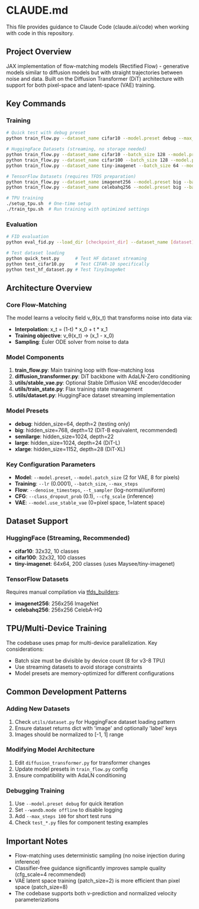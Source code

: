 # CLAUDE.md

This file provides guidance to Claude Code (claude.ai/code) when working with code in this repository.

## Project Overview

JAX implementation of flow-matching models (Rectified Flow) - generative models similar to diffusion models but with straight trajectories between noise and data. Built on the Diffusion Transformer (DiT) architecture with support for both pixel-space and latent-space (VAE) training.

## Key Commands

### Training

```bash
# Quick test with debug preset
python train_flow.py --dataset_name cifar10 --model.preset debug --max_steps 100

# HuggingFace Datasets (streaming, no storage needed)
python train_flow.py --dataset_name cifar10 --batch_size 128 --model.preset big --model.patch_size 8 --model.use_stable_vae 0
python train_flow.py --dataset_name cifar100 --batch_size 128 --model.preset big --model.patch_size 8 --model.use_stable_vae 0
python train_flow.py --dataset_name tiny-imagenet --batch_size 64 --model.preset big --model.patch_size 8 --model.use_stable_vae 0

# TensorFlow Datasets (requires TFDS preparation)
python train_flow.py --dataset_name imagenet256 --model.preset big --batch_size 512 --model.patch_size 2
python train_flow.py --dataset_name celebahq256 --model.preset big --batch_size 512 --model.patch_size 2

# TPU training
./setup_tpu.sh  # One-time setup
./train_tpu.sh  # Run training with optimized settings
```

### Evaluation

```bash
# FID evaluation
python eval_fid.py --load_dir [checkpoint_dir] --dataset_name [dataset] --cfg_scale 4 --denoise_timesteps 500

# Test dataset loading
python quick_test.py      # Test HF dataset streaming
python test_cifar10.py    # Test CIFAR-10 specifically
python test_hf_dataset.py # Test TinyImageNet
```

## Architecture Overview

### Core Flow-Matching

The model learns a velocity field v_θ(x_t) that transforms noise into data via:
- **Interpolation**: x_t = (1-t) * x_0 + t * x_1
- **Training objective**: v_θ(x_t) → (x_1 - x_0)
- **Sampling**: Euler ODE solver from noise to data

### Model Components

1. **train_flow.py**: Main training loop with flow-matching loss
2. **diffusion_transformer.py**: DiT backbone with AdaLN-Zero conditioning
3. **utils/stable_vae.py**: Optional Stable Diffusion VAE encoder/decoder
4. **utils/train_state.py**: Flax training state management
5. **utils/dataset.py**: HuggingFace dataset streaming implementation

### Model Presets

- **debug**: hidden_size=64, depth=2 (testing only)
- **big**: hidden_size=768, depth=12 (DiT-B equivalent, recommended)
- **semilarge**: hidden_size=1024, depth=22
- **large**: hidden_size=1024, depth=24 (DiT-L)
- **xlarge**: hidden_size=1152, depth=28 (DiT-XL)

### Key Configuration Parameters

- **Model**: `--model.preset`, `--model.patch_size` (2 for VAE, 8 for pixels)
- **Training**: `--lr` (0.0001), `--batch_size`, `--max_steps`
- **Flow**: `--denoise_timesteps`, `--t_sampler` (log-normal/uniform)
- **CFG**: `--class_dropout_prob` (0.1), `--cfg_scale` (inference)
- **VAE**: `--model.use_stable_vae` (0=pixel space, 1=latent space)

## Dataset Support

### HuggingFace (Streaming, Recommended)
- **cifar10**: 32x32, 10 classes
- **cifar100**: 32x32, 100 classes  
- **tiny-imagenet**: 64x64, 200 classes (uses Maysee/tiny-imagenet)

### TensorFlow Datasets
Requires manual compilation via [tfds_builders](https://github.com/kvfrans/tfds_builders):
- **imagenet256**: 256x256 ImageNet
- **celebahq256**: 256x256 CelebA-HQ

## TPU/Multi-Device Training

The codebase uses pmap for multi-device parallelization. Key considerations:
- Batch size must be divisible by device count (8 for v3-8 TPU)
- Use streaming datasets to avoid storage constraints
- Model presets are memory-optimized for different configurations

## Common Development Patterns

### Adding New Datasets
1. Check `utils/dataset.py` for HuggingFace dataset loading pattern
2. Ensure dataset returns dict with 'image' and optionally 'label' keys
3. Images should be normalized to [-1, 1] range

### Modifying Model Architecture
1. Edit `diffusion_transformer.py` for transformer changes
2. Update model presets in `train_flow.py` config
3. Ensure compatibility with AdaLN conditioning

### Debugging Training
1. Use `--model.preset debug` for quick iteration
2. Set `--wandb.mode offline` to disable logging
3. Add `--max_steps 100` for short test runs
4. Check `test_*.py` files for component testing examples

## Important Notes

- Flow-matching uses deterministic sampling (no noise injection during inference)
- Classifier-free guidance significantly improves sample quality (cfg_scale=4 recommended)
- VAE latent space training (patch_size=2) is more efficient than pixel space (patch_size=8)
- The codebase supports both v-prediction and normalized velocity parameterizations